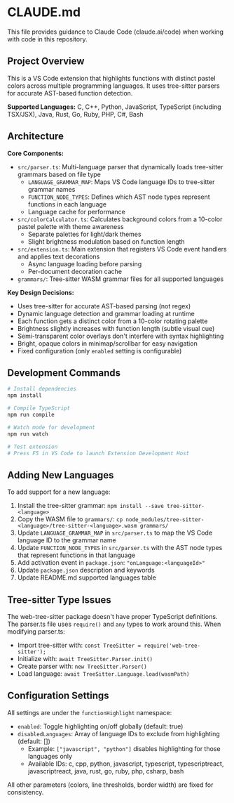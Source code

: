 # CLAUDE.md

This file provides guidance to Claude Code (claude.ai/code) when working with code in this repository.

## Project Overview

This is a VS Code extension that highlights functions with distinct pastel colors across multiple programming languages. It uses tree-sitter parsers for accurate AST-based function detection.

**Supported Languages:** C, C++, Python, JavaScript, TypeScript (including TSX/JSX), Java, Rust, Go, Ruby, PHP, C#, Bash

## Architecture

**Core Components:**
- `src/parser.ts`: Multi-language parser that dynamically loads tree-sitter grammars based on file type
  - `LANGUAGE_GRAMMAR_MAP`: Maps VS Code language IDs to tree-sitter grammar names
  - `FUNCTION_NODE_TYPES`: Defines which AST node types represent functions in each language
  - Language cache for performance
- `src/colorCalculator.ts`: Calculates background colors from a 10-color pastel palette with theme awareness
  - Separate palettes for light/dark themes
  - Slight brightness modulation based on function length
- `src/extension.ts`: Main extension that registers VS Code event handlers and applies text decorations
  - Async language loading before parsing
  - Per-document decoration cache
- `grammars/`: Tree-sitter WASM grammar files for all supported languages

**Key Design Decisions:**
- Uses tree-sitter for accurate AST-based parsing (not regex)
- Dynamic language detection and grammar loading at runtime
- Each function gets a distinct color from a 10-color rotating palette
- Brightness slightly increases with function length (subtle visual cue)
- Semi-transparent color overlays don't interfere with syntax highlighting
- Bright, opaque colors in minimap/scrollbar for easy navigation
- Fixed configuration (only `enabled` setting is configurable)

## Development Commands

```bash
# Install dependencies
npm install

# Compile TypeScript
npm run compile

# Watch mode for development
npm run watch

# Test extension
# Press F5 in VS Code to launch Extension Development Host
```

## Adding New Languages

To add support for a new language:

1. Install the tree-sitter grammar: `npm install --save tree-sitter-<language>`
2. Copy the WASM file to `grammars/`: `cp node_modules/tree-sitter-<language>/tree-sitter-<language>.wasm grammars/`
3. Update `LANGUAGE_GRAMMAR_MAP` in `src/parser.ts` to map the VS Code language ID to the grammar name
4. Update `FUNCTION_NODE_TYPES` in `src/parser.ts` with the AST node types that represent functions in that language
5. Add activation event in `package.json`: `"onLanguage:<languageId>"`
6. Update `package.json` description and keywords
7. Update README.md supported languages table

## Tree-sitter Type Issues

The web-tree-sitter package doesn't have proper TypeScript definitions. The parser.ts file uses `require()` and `any` types to work around this. When modifying parser.ts:
- Import tree-sitter with: `const TreeSitter = require('web-tree-sitter');`
- Initialize with: `await TreeSitter.Parser.init()`
- Create parser with: `new TreeSitter.Parser()`
- Load language: `await TreeSitter.Language.load(wasmPath)`

## Configuration Settings

All settings are under the `functionHighlight` namespace:
- `enabled`: Toggle highlighting on/off globally (default: true)
- `disabledLanguages`: Array of language IDs to exclude from highlighting (default: [])
  - Example: `["javascript", "python"]` disables highlighting for those languages only
  - Available IDs: c, cpp, python, javascript, typescript, typescriptreact, javascriptreact, java, rust, go, ruby, php, csharp, bash

All other parameters (colors, line thresholds, border width) are fixed for consistency.
